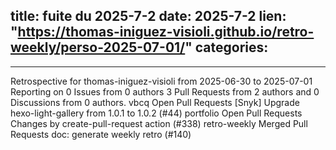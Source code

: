  
title:  fuite du 2025-7-2
date: 2025-7-2
lien: "https://thomas-iniguez-visioli.github.io/retro-weekly/perso-2025-07-01/"
categories:
  - 
---

Retrospective for thomas-iniguez-visioli from 2025-06-30 to 2025-07-01
Reporting on 0 Issues from 0 authors
3 Pull Requests from 2 authors
and 0 Discussions from 0 authors.
vbcq
Open Pull Requests
[Snyk] Upgrade hexo-light-gallery from 1.0.1 to 1.0.2 (#44)
portfolio
Open Pull Requests
Changes by create-pull-request action (#338)
retro-weekly
Merged Pull Requests
doc: generate weekly retro (#140)

